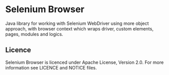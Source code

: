 # Selenium Browser

Java library for working with Selenium WebDriver using more object approach, with browser context which wraps driver, custom elements, pages, modules and logics.

## Licence

Selenium Browser is licenced under Apache License, Version 2.0. For more information see LICENCE and NOTICE files.